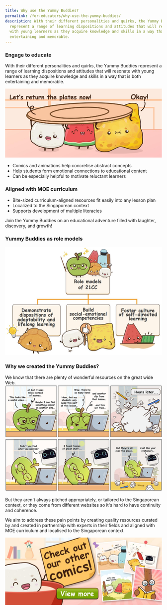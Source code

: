 ```yaml
---
title: Why use the Yummy Buddies?
permalink: /for-educators/why-use-the-yummy-buddies/
description: With their different personalities and quirks, the Yummy Buddies
  represent a range of learning dispositions and attitudes that will resonate
  with young learners as they acquire knowledge and skills in a way that is both
  entertaining and memorable.
---
```

### Engage to educate
With their different personalities and quirks, the Yummy Buddies represent a range of learning dispositions and attitudes that will resonate with young learners as they acquire knowledge and skills in a way that is both entertaining and memorable. 

![why](/images/Website/educator_why.jpg)

* Comics and animations help concretise abstract concepts
* Help students form emotional connections to educational content
* Can be especially helpful to motivate reluctant learners 

### Aligned with  MOE curriculum

*   Bite-sized curriculum-aligned resources fit easily into any lesson plan   
*   Localized to the Singaporean context  
*   Supports development of multiple literacies

Join the Yummy Buddies on an educational adventure filled with laughter, discovery, and growth!

### Yummy Buddies as role models
![](/images/Website/educator_comics.jpg)

### Why we created the Yummy Buddies?
We know that there are plenty of wonderful resources on the great wide Web. 
![the problem](/images/Comics/Website/educator_overview.jpg)

But they aren't always pitched appropriately, or tailored to the Singaporean context, or they come from different websites so it's hard to have continuity and coherence.

We aim to address these pain points by creating quality resources curated by and created in partnership with experts in their fields and aligned with MOE curriculum and localised to the Singaporean context.

<a href="/yummy-bites/bouncy/family/"><img alt="" src="/images/Website/cta_comics.jpg"></a>